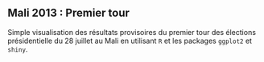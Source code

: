 ## Mali 2013 : Premier tour
Simple visualisation des résultats provisoires du premier tour
des  élections présidentielle du 28 juillet au Mali en utilisant `R` et
les packages `ggplot2` et `shiny`.

